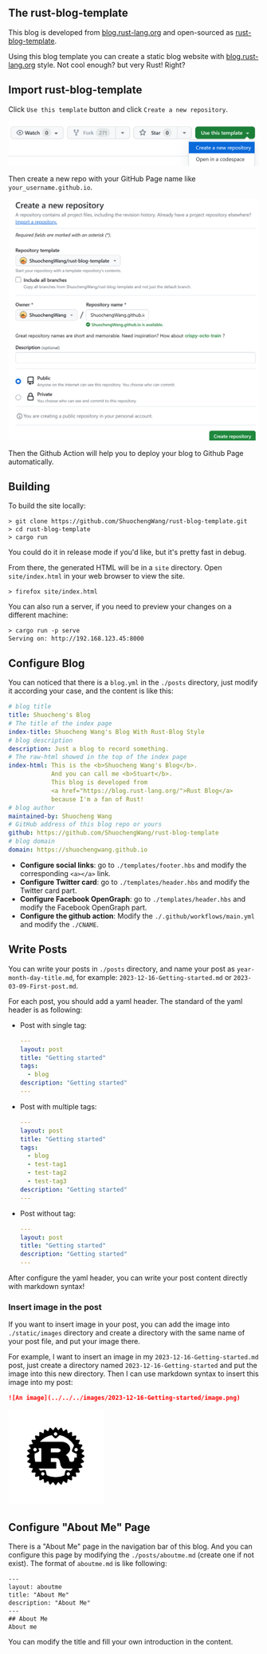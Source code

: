 ## The rust-blog-template
This blog is developed from [blog.rust-lang.org](https://blog.rust-lang.org/)
and open-sourced as [rust-blog-template](https://github.com/ShuochengWang/rust-blog-template).

Using this blog template you can create a static blog website with [blog.rust-lang.org](https://blog.rust-lang.org/) style. Not cool enough? but very Rust! Right?

## Import rust-blog-template

Click `Use this template` button and click `Create a new repository`.

![use_template](./static/images/use_template.png)

Then create a new repo with your GitHub Page name like `your_username.github.io`.

![create_repo](./static/images/create_repo.png)

Then the Github Action will help you to deploy your blog to Github Page automatically.

## Building

To build the site locally:

```console
> git clone https://github.com/ShuochengWang/rust-blog-template.git
> cd rust-blog-template
> cargo run
```

You could do it in release mode if you'd like, but it's pretty fast in debug.

From there, the generated HTML will be in a `site` directory.
Open `site/index.html` in your web browser to view the site.

```console
> firefox site/index.html
```

You can also run a server, if you need to preview your changes on a different machine:

```console
> cargo run -p serve
Serving on: http://192.168.123.45:8000
```

## Configure Blog
You can noticed that there is a `blog.yml` in the `./posts` directory, 
just modify it according your case, and the content is like this:

```yaml
# blog title
title: Shuocheng's Blog
# The title of the index page
index-title: Shuocheng Wang's Blog With Rust-Blog Style
# blog description
description: Just a blog to record something.
# The raw-html showed in the top of the index page
index-html: This is the <b>Shuocheng Wang's Blog</b>.
            And you can call me <b>Stuart</b>.
            This blog is developed from 
            <a href="https://blog.rust-lang.org/">Rust Blog</a>
            because I'm a fan of Rust!
# blog author
maintained-by: Shuocheng Wang
# GitHub address of this blog repo or yours
github: https://github.com/ShuochengWang/rust-blog-template
# blog domain
domain: https://shuochengwang.github.io
```


- **Configure social links**:
  go to `./templates/footer.hbs` and modify the corresponding `<a></a>` link.
- **Configure Twitter card**:
  go to `./templates/header.hbs` and modify the Twitter card part.
- **Configure Facebook OpenGraph**:
  go to `./templates/header.hbs` and modify the Facebook OpenGraph part.
- **Configure the github action**:
  Modify the `./.github/workflows/main.yml` and modify the `./CNAME`.

## Write Posts

You can write your posts in `./posts` directory, and name your post as `year-month-day-title.md`, for example:
`2023-12-16-Getting-started.md` or `2023-03-09-First-post.md`.

For each post, you should add a yaml header. The standard of the yaml header is as following:

- Post with single tag:
  ```yaml
  ---
  layout: post
  title: "Getting started"
  tags: 
    - blog
  description: "Getting started"
  ---
  ```

- Post with multiple tags:
  ```yaml
  ---
  layout: post
  title: "Getting started"
  tags: 
    - blog
    - test-tag1
    - test-tag2
    - test-tag3
  description: "Getting started"
  ---
  ```

- Post without tag:
  ```yaml
  ---
  layout: post
  title: "Getting started"
  description: "Getting started"
  ---
  ```

After configure the yaml header, you can write your post content directly with markdown syntax!

### Insert image in the post

If you want to insert image in your post, you can add the image into `./static/images` directory and create a directory with the same name of your post file, and put your image there.

For example, I want to insert an image in my `2023-12-16-Getting-started.md` post,
just create a directory named `2023-12-16-Getting-started` and put the image into this new directory.
Then I can use markdown syntax to insert this image into my post:

```md
![An image](../../../images/2023-12-16-Getting-started/image.png)
```

![An image](./static/images/2023-12-16-Getting-started/image.png)

## Configure "About Me" Page
There is a "About Me" page in the navigation bar of this blog.
And you can configure this page by modifying the `./posts/aboutme.md` (create one if not exist).
The format of `aboutme.md` is like following:
```
---
layout: aboutme
title: "About Me"
description: "About Me"
---
## About Me
About me
```
You can modify the title and fill your own introduction in the content.
